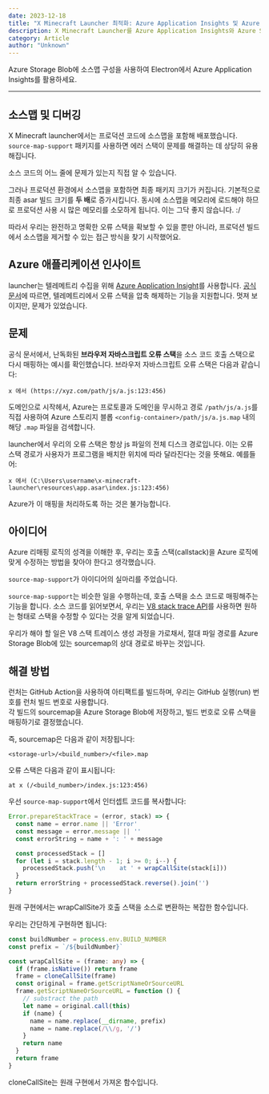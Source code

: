 ```yaml
---
date: 2023-12-18
title: "X Minecraft Launcher 최적화: Azure Application Insights 및 Azure Storage를 활용한 안전한 소스 관리"
description: X Minecraft Launcher를 Azure Application Insights와 Azure Storage로 최적화해보세요. 소스맵 활용법을 배우고, 성능 모니터링을 강화하며, 프로덕션에서 사용하는 파일을 안전하게 관리하는 방법도 함께 소개합니다.
category: Article
author: "Unknown"
---
```


Azure Storage Blob에 소스맵 구성을 사용하여 Electron에서 Azure Application Insights를 활용하세요.

---

<PostDetail>

## 소스맵 및 디버깅

X Minecraft launcher에서는 프로덕션 코드에 소스맵을 포함해 배포했습니다. `source-map-support` 패키지를 사용하면 에러 스택이 문제를 해결하는 데 상당히 유용해집니다.

<!-- image of the error stack -->

소스 코드의 어느 줄에 문제가 있는지 직접 알 수 있습니다.

그러나 프로덕션 환경에서 소스맵을 포함하면 최종 패키지 크기가 커집니다. 기본적으로 최종 asar 빌드 크기를 **두 배**로 증가시킵니다. 동시에 소스맵을 메모리에 로드해야 하므로 프로덕션 사용 시 많은 메모리를 소모하게 됩니다. 이는 그닥 좋지 않습니다. :/

따라서 우리는 완전하고 명확한 오류 스택을 확보할 수 있을 뿐만 아니라, 프로덕션 빌드에서 소스맵을 제거할 수 있는 접근 방식을 찾기 시작했어요.

## Azure 애플리케이션 인사이트

launcher는 텔레메트리 수집을 위해 [Azure Application Insight](https://learn.microsoft.com/ko-kr/azure/azure-monitor/app/app-insights-overview)를 사용합니다. [공식 문서](https://learn.microsoft.com/ko-kr/azure/azure-monitor/app/javascript-sdk-configuration#source-map)에 따르면, 텔레메트리에서 오류 스택을 압축 해제하는 기능을 지원합니다. 멋져 보이지만, 문제가 있었습니다.

## 문제

공식 문서에서, 난독화된 **브라우저 자바스크립트 오류 스택**을 소스 코드 호출 스택으로 다시 매핑하는 예시를 확인했습니다. 브라우저 자바스크립트 오류 스택은 다음과 같습니다:

```
x 에서 (https://xyz.com/path/js/a.js:123:456)
```

도메인으로 시작헤서, Azure는 프로토콜과 도메인을 무시하고 경로 `/path/js/a.js`를 직접 사용하여 Azure 스토리지 블롭 `<config-container>/path/js/a.js.map` 내의 해당 `.map` 파일을 검색합니다.

launcher에서 우리의 오류 스택은 항상 js 파일의 전체 디스크 경로입니다. 이는 오류 스택 경로가 사용자가 프로그램을 배치한 위치에 따라 달라진다는 것을 뜻해요. 예를들어:

```
x 에서 (C:\Users\username\x-minecraft-launcher\resources\app.asar\index.js:123:456)
```

Azure가 이 매핑을 처리하도록 하는 것은 불가능합니다.

## 아이디어

Azure 리매핑 로직의 성격을 이해한 후, 우리는 호출 스택(callstack)을 Azure 로직에 맞게 수정하는 방법을 찾아야 한다고 생각했습니다.

`source-map-support`가 아이디어의 실마리를 주었습니다.

`source-map-support`는 비슷한 일을 수행하는데, 호출 스택을 소스 코드로 매핑해주는 기능을 합니다. 소스 코드를 읽어보면서, 우리는 [V8 stack trace API](https://github.com/v8/v8/wiki/Stack-Trace-API)를 사용하면 원하는 형태로 스택을 수정할 수 있다는 것을 알게 되었습니다.

우리가 해야 할 일은 V8 스택 트레이스 생성 과정을 가로채서, 절대 파일 경로를 Azure Storage Blob에 있는 sourcemap의 상대 경로로 바꾸는 것입니다.

## 해결 방법

런처는 GitHub Action을 사용하여 아티팩트를 빌드하며, 우리는 GitHub 실행(run) 번호를 런처 빌드 번호로 사용합니다.  
각 빌드의 sourcemap을 Azure Storage Blob에 저장하고, 빌드 번호로 오류 스택을 매핑하기로 결정했습니다.

즉, sourcemap은 다음과 같이 저장됩니다:

```
<storage-url>/<build_number>/<file>.map
```

오류 스택은 다음과 같이 표시됩니다:

```
at x (/<build_number>/index.js:123:456)
```

우선 `source-map-support`에서 인터셉트 코드를 복사합니다:

```ts
Error.prepareStackTrace = (error, stack) => {
  const name = error.name || 'Error'
  const message = error.message || ''
  const errorString = name + ': ' + message

  const processedStack = []
  for (let i = stack.length - 1; i >= 0; i--) {
    processedStack.push('\n    at ' + wrapCallSite(stack[i]))
  }
  return errorString + processedStack.reverse().join('')
}

```

원래 구현에서는 wrapCallSite가 호출 스택을 소스로 변환하는 복잡한 함수입니다.

우리는 간단하게 구현하면 됩니다:


```ts
const buildNumber = process.env.BUILD_NUMBER
const prefix = `/${buildNumber}`

const wrapCallSite = (frame: any) => {
  if (frame.isNative()) return frame
  frame = cloneCallSite(frame)
  const original = frame.getScriptNameOrSourceURL
  frame.getScriptNameOrSourceURL = function () {
    // substract the path
    let name = original.call(this)
    if (name) {
      name = name.replace(__dirname, prefix)
      name = name.replace(/\\/g, '/')
    }
    return name
  }
  return frame
}
```

cloneCallSite는 원래 구현에서 가져온 함수입니다.

</PostDetail>